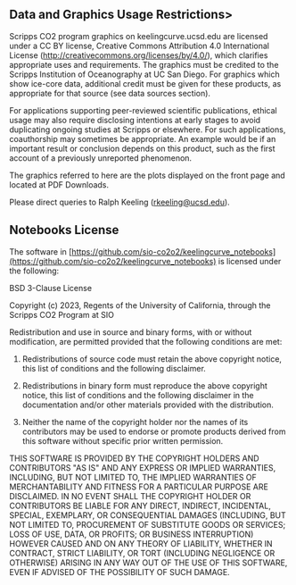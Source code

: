 ## **Data and Graphics Usage Restrictions>**

Scripps CO2 program graphics on keelingcurve.ucsd.edu are licensed under a CC BY license, Creative Commons Attribution 4.0 International License (http://creativecommons.org/licenses/by/4.0/), which clarifies appropriate uses and requirements. The graphics must be credited to the Scripps Institution of Oceanography at UC San Diego.  For graphics which show ice-core data, additional credit must be given for these products, as appropriate for that source (see data sources section).

For applications supporting peer-reviewed scientific publications, ethical usage may also require disclosing intentions at early stages to avoid duplicating ongoing studies at Scripps or elsewhere. For such applications, coauthorship may sometimes be appropriate. An example would be if an important result or conclusion depends on this product, such as the first account of a previously unreported phenomenon.

The graphics referred to here are the plots displayed on the front page and located at PDF Downloads.

Please direct queries to Ralph Keeling (rkeeling@ucsd.edu).


## **Notebooks License**

The software in [https://github.com/sio-co2o2/keelingcurve_notebooks](https://github.com/sio-co2o2/keelingcurve_notebooks) is licensed under the following:

BSD 3-Clause License

Copyright (c) 2023, Regents of the University of California, through the Scripps CO2 Program at SIO

Redistribution and use in source and binary forms, with or without
modification, are permitted provided that the following conditions are met:

1. Redistributions of source code must retain the above copyright notice, this
   list of conditions and the following disclaimer.

2. Redistributions in binary form must reproduce the above copyright notice,
   this list of conditions and the following disclaimer in the documentation
   and/or other materials provided with the distribution.

3. Neither the name of the copyright holder nor the names of its
   contributors may be used to endorse or promote products derived from
   this software without specific prior written permission.

THIS SOFTWARE IS PROVIDED BY THE COPYRIGHT HOLDERS AND CONTRIBUTORS "AS IS"
AND ANY EXPRESS OR IMPLIED WARRANTIES, INCLUDING, BUT NOT LIMITED TO, THE
IMPLIED WARRANTIES OF MERCHANTABILITY AND FITNESS FOR A PARTICULAR PURPOSE ARE
DISCLAIMED. IN NO EVENT SHALL THE COPYRIGHT HOLDER OR CONTRIBUTORS BE LIABLE
FOR ANY DIRECT, INDIRECT, INCIDENTAL, SPECIAL, EXEMPLARY, OR CONSEQUENTIAL
DAMAGES (INCLUDING, BUT NOT LIMITED TO, PROCUREMENT OF SUBSTITUTE GOODS OR
SERVICES; LOSS OF USE, DATA, OR PROFITS; OR BUSINESS INTERRUPTION) HOWEVER
CAUSED AND ON ANY THEORY OF LIABILITY, WHETHER IN CONTRACT, STRICT LIABILITY,
OR TORT (INCLUDING NEGLIGENCE OR OTHERWISE) ARISING IN ANY WAY OUT OF THE USE
OF THIS SOFTWARE, EVEN IF ADVISED OF THE POSSIBILITY OF SUCH DAMAGE.

